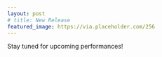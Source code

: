 ```yaml
---
layout: post
# title: New Release
featured_image: https://via.placeholder.com/256
---
```


Stay tuned for upcoming performances!